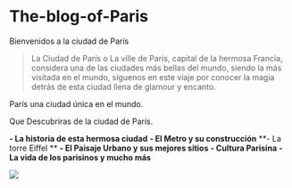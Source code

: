 # The-blog-of-Paris
Bienvenidos a la ciudad de París
>La Ciudad de París o  La ville de Paris, capital de la hermosa Francia, considera una de las ciudades más bellas del mundo, siendo la más visitada en el mundo, síguenos en este viaje por conocer la magia detrás de esta ciudad llena de glamour y encanto.

París una ciudad única en el mundo.

Que Descubriras de la ciudad de París.

**- La historia de esta hermosa ciudad**
**- El Metro y su construcción**
**- La torre Eiffel **
**- El Paisaje Urbano y sus mejores sitios**
**- Cultura Parisina**
**- La vida de los parisinos y mucho más**

[![](https://i.imgur.com/bKy8hNh.jpg)](https://i.imgur.com/bKy8hNh.jpg)
